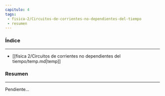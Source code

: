 ```yaml
---
capitulo: 4
tags: 
 - fisica-2/Circuitos-de-corrientes-no-dependientes-del-tiempo
 - resumen
---
```

### Índice 
---
* [[fisica 2/Circuitos de corrientes no dependientes del tiempo/temp.md|temp]]

### Resumen
---
Pendiente...